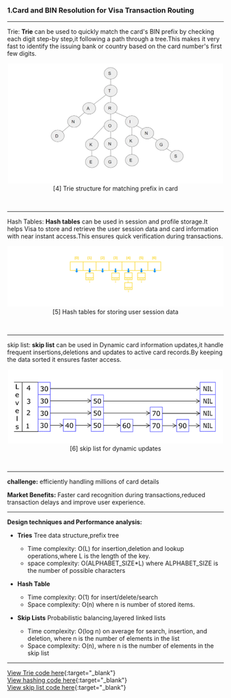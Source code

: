 ### **1.Card and BIN Resolution for Visa Transaction Routing**


---

Trie: **Trie** can be used to quickly match the card's BIN prefix by checking each digit step-by step,it following a path through a tree.This makes it very fast to identify the issuing bank or country based on the card number's first few digits.

<p align="center">
  <img src="https://github.com/Daneshwari07/vica.github.io/blob/main/images/trie.gif?raw=true" alt="Trie data structure" width="500">
  <br>
[4] Trie structure for matching prefix in card
  <br>
</p><br>

---

Hash Tables: **Hash tables** can be used in session and profile storage.It helps Visa to store and retrieve the user session data and card information with near instant access.This ensures quick verification during transactions.

<p align="center">
  <img src="https://github.com/Daneshwari07/vica.github.io/blob/main/images/HashTable.gif?raw=true" alt="Hash data structure">
  <br>
[5] Hash tables for storing user session data
  <br>
</p><br>

---

skip list: **skip list** can be used in Dynamic card information updates,it handle frequent insertions,deletions and updates to active card records.By keeping the data sorted it ensures faster access.

<p align="center">
  <img src="https://github.com/Daneshwari07/vica.github.io/blob/main/images/skipList.gif?raw=true" alt="skip list data structure" width="500">
  <br>
[6] skip list for dynamic updates
  <br>
</p><br>

---

**challenge:** efficiently handling millions of card details

**Market Benefits:** Faster card recognition during transactions,reduced transaction delays and improve user experience.

---

**Design techniques and Performance analysis:**

 - **Tries** Tree data structure,prefix tree
   - Time complexity: O(L) for insertion,deletion and lookup operations,where L is the length of the key.
   - space complexity: O(ALPHABET_SIZE*L) where ALPHABET_SIZE is the number of possible characters

- **Hash Table** 
   - Time complexity: O(1) for insert/delete/search
   - Space complexity: O(n) where n is number of stored items.

- **Skip Lists** Probabilistic balancing,layered linked lists
  - Time complexity: O(log n) on average for search, insertion, and deletion, where n is the number of elements in the list
  - Space complexity: O(n), where n is the number of elements in the skip list

---

[View Trie code here](https://github.com/Daneshwari07/vica.github.io/blob/main/codes/trie.cpp){:target="_blank"}<br>
[View hashing code here](https://github.com/Daneshwari07/vica.github.io/blob/main/codes/hash.cpp){:target="_blank"}<br>
[View skip list code here](https://github.com/Daneshwari07/vica.github.io/blob/main/codes/skipList.cpp){:target="_blank"}<br><br><br>

